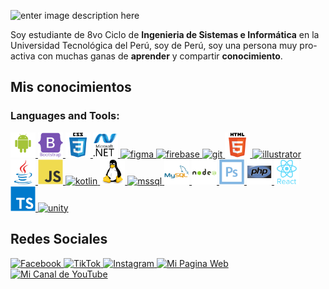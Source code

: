 

![enter image description here](https://lh3.googleusercontent.com/12B-t9aW-j1oaWFpwVbJH5JVQ7GSbYZ6MteXGIgrqbJt6sy4zhi-WH95S9yar_z12FTOYFoYB3Krkd3Rce_k2DeH0_Jtj_QaFhkK1eMEbNByvv60Sxd8Wv2z4QoXJemcReyrF_PS2sKXyaUkOu4qm8OZaXDf9CIcWWfe_asrcLg9ctWyC-GJb3ZdltXHswiF0x7ByqGzS6vCkq3GCUgsDxGy_odqBsXXhZsRIa9e9_Nd2THmpzu1f9y2HwvK3_Xv50Gww3Rcta62w1MH9tcE4KvDQmzIzwE-BZNBJRag6UoZ_LRJUhf5EBusdUy_x8kjGB-MCzvL-p1MNqrqQMSSLcR6Ummbllooqei5wqEiC65fCppBU7s8tMC0ygV-L_jtHE_w_rbCfd-IkxIDdrlYw5Jt3AjUMtW2F9cWF5eq9KPwvUE2srVL71a9utl6Vx9_QWhhfdWBFDls3NJsxXmQ7lCwmp9DyEPH2AQvXfZ94hrTm-lTQi2j6PN9HulZq0Qg9W4hZf4F_8o5znPG7zwv8E2Met4n783D8-3SGx9FkRLi-h1jB_E2Xf7eODgCcmeLejT3XsbJB_k56M9UQOq_0ARYhe1PYqMW9KlzgvchPfXZNDW4m5rNNXPOvcLwtR9kPWkPsD_69Q0tgwDJ0XzhnnRdVgD29M0bagFdci7BnEhKUrC7mvk84R0KZ524cenB66eMkiV2Tq5Rb2vVP9BXGB6NHQmgVdqNBvanq2QJErArbYMRe2tLG18mC5OWPmctS8qGJLeFHSpXUkIiP0pzIwL4PlITbtOXVaXDK1Dpc-n8634Zc6RI1YA0jcilKsNZNxeS=w1438-h810-no?authuser=0)

Soy estudiante de 8vo Ciclo de **Ingenieria de Sistemas e Informática** en  la Universidad Tecnológica del Perú,  soy de Perú, soy una persona muy pro-activa con muchas ganas de **aprender** y compartir **conocimiento**.


## Mis conocimientos

<h3 align="left">Languages and Tools:</h3>
<p align="left"> <a href="https://developer.android.com" target="_blank" rel="noreferrer"> <img src="https://raw.githubusercontent.com/devicons/devicon/master/icons/android/android-original-wordmark.svg" alt="android" width="40" height="40"/> </a> <a href="https://getbootstrap.com" target="_blank" rel="noreferrer"> <img src="https://raw.githubusercontent.com/devicons/devicon/master/icons/bootstrap/bootstrap-plain-wordmark.svg" alt="bootstrap" width="40" height="40"/> </a> <a href="https://www.w3schools.com/css/" target="_blank" rel="noreferrer"> <img src="https://raw.githubusercontent.com/devicons/devicon/master/icons/css3/css3-original-wordmark.svg" alt="css3" width="40" height="40"/> </a> <a href="https://dotnet.microsoft.com/" target="_blank" rel="noreferrer"> <img src="https://raw.githubusercontent.com/devicons/devicon/master/icons/dot-net/dot-net-original-wordmark.svg" alt="dotnet" width="40" height="40"/> </a> <a href="https://www.figma.com/" target="_blank" rel="noreferrer"> <img src="https://www.vectorlogo.zone/logos/figma/figma-icon.svg" alt="figma" width="40" height="40"/> </a> <a href="https://firebase.google.com/" target="_blank" rel="noreferrer"> <img src="https://www.vectorlogo.zone/logos/firebase/firebase-icon.svg" alt="firebase" width="40" height="40"/> </a> <a href="https://git-scm.com/" target="_blank" rel="noreferrer"> <img src="https://www.vectorlogo.zone/logos/git-scm/git-scm-icon.svg" alt="git" width="40" height="40"/> </a> <a href="https://www.w3.org/html/" target="_blank" rel="noreferrer"> <img src="https://raw.githubusercontent.com/devicons/devicon/master/icons/html5/html5-original-wordmark.svg" alt="html5" width="40" height="40"/> </a> <a href="https://www.adobe.com/in/products/illustrator.html" target="_blank" rel="noreferrer"> <img src="https://www.vectorlogo.zone/logos/adobe_illustrator/adobe_illustrator-icon.svg" alt="illustrator" width="40" height="40"/> </a> <a href="https://www.java.com" target="_blank" rel="noreferrer"> <img src="https://raw.githubusercontent.com/devicons/devicon/master/icons/java/java-original.svg" alt="java" width="40" height="40"/> </a> <a href="https://developer.mozilla.org/en-US/docs/Web/JavaScript" target="_blank" rel="noreferrer"> <img src="https://raw.githubusercontent.com/devicons/devicon/master/icons/javascript/javascript-original.svg" alt="javascript" width="40" height="40"/> </a> <a href="https://kotlinlang.org" target="_blank" rel="noreferrer"> <img src="https://www.vectorlogo.zone/logos/kotlinlang/kotlinlang-icon.svg" alt="kotlin" width="40" height="40"/> </a> <a href="https://www.linux.org/" target="_blank" rel="noreferrer"> <img src="https://raw.githubusercontent.com/devicons/devicon/master/icons/linux/linux-original.svg" alt="linux" width="40" height="40"/> </a> <a href="https://www.microsoft.com/en-us/sql-server" target="_blank" rel="noreferrer"> <img src="https://www.svgrepo.com/show/303229/microsoft-sql-server-logo.svg" alt="mssql" width="40" height="40"/> </a> <a href="https://www.mysql.com/" target="_blank" rel="noreferrer"> <img src="https://raw.githubusercontent.com/devicons/devicon/master/icons/mysql/mysql-original-wordmark.svg" alt="mysql" width="40" height="40"/> </a> <a href="https://nodejs.org" target="_blank" rel="noreferrer"> <img src="https://raw.githubusercontent.com/devicons/devicon/master/icons/nodejs/nodejs-original-wordmark.svg" alt="nodejs" width="40" height="40"/> </a> <a href="https://www.photoshop.com/en" target="_blank" rel="noreferrer"> <img src="https://raw.githubusercontent.com/devicons/devicon/master/icons/photoshop/photoshop-line.svg" alt="photoshop" width="40" height="40"/> </a> <a href="https://www.php.net" target="_blank" rel="noreferrer"> <img src="https://raw.githubusercontent.com/devicons/devicon/master/icons/php/php-original.svg" alt="php" width="40" height="40"/> </a> <a href="https://reactjs.org/" target="_blank" rel="noreferrer"> <img src="https://raw.githubusercontent.com/devicons/devicon/master/icons/react/react-original-wordmark.svg" alt="react" width="40" height="40"/> </a> <a href="https://www.typescriptlang.org/" target="_blank" rel="noreferrer"> <img src="https://raw.githubusercontent.com/devicons/devicon/master/icons/typescript/typescript-original.svg" alt="typescript" width="40" height="40"/> </a> <a href="https://unity.com/" target="_blank" rel="noreferrer"> <img src="https://www.vectorlogo.zone/logos/unity3d/unity3d-icon.svg" alt="unity" width="40" height="40"/> </a> </p>


## Redes Sociales

<p align="left"> <a href="https://www.facebook.com/luiscarlos.bautistam.94" target="_blank" rel="noreferrer"> <img src="https://cdn-icons-png.flaticon.com/512/733/733547.png" alt="Facebook" width="40" height="40"/> </a> <a href="https://www.tiktok.com/@luiscarlosbautist6" target="_blank" rel="noreferrer"> <img src="https://cdn-icons.flaticon.com/png/512/2504/premium/2504942.png?token=exp=1659767683~hmac=98bf4d005c654dcdddef3af182fed65a" alt="TikTok" width="40" height="40"/> </a> <a href="https://www.instagram.com/lbmcoding/" target="_blank" rel="noreferrer"> <img src="https://cdn-icons-png.flaticon.com/512/174/174855.png" alt="Instagram" width="40" height="40"/> </a> <a href="https://lbmcoding.com/" target="_blank" rel="noreferrer"> <img src="https://cdn-icons.flaticon.com/png/512/3247/premium/3247201.png?token=exp=1659767975~hmac=e3320f598a4241bb1c3748c8e93bc1c5" alt="Mi Pagina Web" width="40" height="40"/> </a> <a href="https://www.youtube.com/channel/UCI8ALbGHu_FAF9GZ7VbAI1Q/videos" target="_blank" rel="noreferrer"> <img src="https://cdn-icons.flaticon.com/png/512/3670/premium/3670147.png?token=exp=1659768078~hmac=53406012a89cb9d55aeea913afc57629" alt="Mi Canal de YouTube" width="40" height="40"/> </a> </p>
